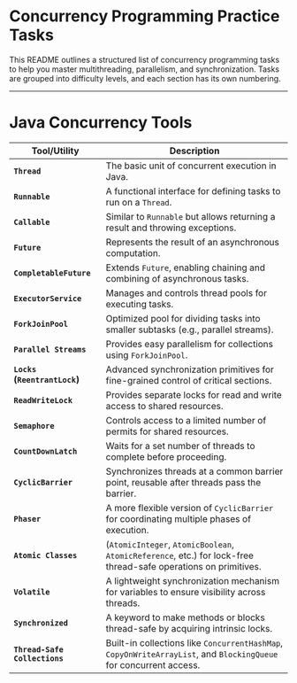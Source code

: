 # **Concurrency Programming Practice Tasks**

This README outlines a structured list of concurrency programming tasks to help you master multithreading, parallelism, and synchronization. Tasks are grouped into difficulty levels, and each section has its own numbering.

---


# Java Concurrency Tools

| **Tool/Utility**              | **Description**                                                                                                  |
|-------------------------------|------------------------------------------------------------------------------------------------------------------|
| **`Thread`**                  | The basic unit of concurrent execution in Java.                                                                  |
| **`Runnable`**                | A functional interface for defining tasks to run on a `Thread`.                                                  |
| **`Callable`**                | Similar to `Runnable` but allows returning a result and throwing exceptions.                                     |
| **`Future`**                  | Represents the result of an asynchronous computation.                                                            |
| **`CompletableFuture`**       | Extends `Future`, enabling chaining and combining of asynchronous tasks.                                         |
| **`ExecutorService`**         | Manages and controls thread pools for executing tasks.                                                           |
| **`ForkJoinPool`**            | Optimized pool for dividing tasks into smaller subtasks (e.g., parallel streams).                                |
| **`Parallel Streams`**        | Provides easy parallelism for collections using `ForkJoinPool`.                                                  |
| **`Locks` (`ReentrantLock`)** | Advanced synchronization primitives for fine-grained control of critical sections.                               |
| **`ReadWriteLock`**           | Provides separate locks for read and write access to shared resources.                                           |
| **`Semaphore`**               | Controls access to a limited number of permits for shared resources.                                             |
| **`CountDownLatch`**          | Waits for a set number of threads to complete before proceeding.                                                 |
| **`CyclicBarrier`**           | Synchronizes threads at a common barrier point, reusable after threads pass the barrier.                         |
| **`Phaser`**                  | A more flexible version of `CyclicBarrier` for coordinating multiple phases of execution.                        |
| **`Atomic Classes`**          | (`AtomicInteger`, `AtomicBoolean`, `AtomicReference`, etc.) for lock-free thread-safe operations on primitives.   |
| **`Volatile`**                | A lightweight synchronization mechanism for variables to ensure visibility across threads.                       |
| **`Synchronized`**            | A keyword to make methods or blocks thread-safe by acquiring intrinsic locks.                                    |
| **`Thread-Safe Collections`** | Built-in collections like `ConcurrentHashMap`, `CopyOnWriteArrayList`, and `BlockingQueue` for concurrent access. |



